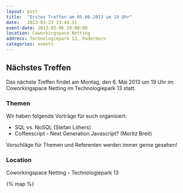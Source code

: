 ```yaml
---
layout: post
title:  "Erstes Treffen am 05.06.2013 um 19 Uhr"
date:   2013-03-23 13:44:51
event-date: 2013-05-06 19:00:00
location: Coworkingspace Netting
address: Technologiepark 13, Paderborn
categories: events
---
```


## Nächstes Treffen

Das nächste Treffen findet am Montag, den 6. Mai 2013 um 19 Uhr im Coworkingspace Netting
im Technologiepark 13 statt.

### Themen

Wir haben folgende Vorträge für euch organisiert:

* SQL vs. NoSQL (Stefan Löhers)
* Coffeescript - Next Generation Javascript? (Moritz Breit)

Vorschläge für Themen und Referenten werden immer gerne gesehen!

### Location

Coworkingspace Netting - Technologiepark 13

{% map %}
